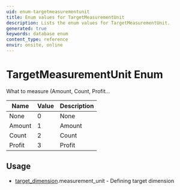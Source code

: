 ```yaml
---
uid: enum-targetmeasurementunit
title: Enum values for TargetMeasurementUnit
description: Lists the enum values for TargetMeasurementUnit.
generated: true
keywords: database enum
content_type: reference
envir: onsite, online
---
```


# TargetMeasurementUnit Enum

What to measure (Amount, Count, Profit...

| Name | Value | Description |
|------|-------|-------------|
|None|0|None|
|Amount|1|Amount|
|Count|2|Count|
|Profit|3|Profit|

## Usage

* [target_dimension](../target-dimension.md).measurement_unit - Defining target dimension
